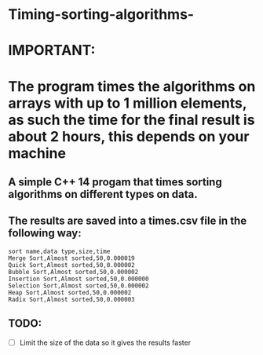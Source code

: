 # Timing-sorting-algorithms-
# IMPORTANT:
# The program times the algorithms on arrays with up to 1 million elements, as such the time for the final result is about 2 hours, this depends on your machine

## A simple C++ 14 progam that times sorting algorithms on different types on data. 
## The results are saved into a times.csv file in the following way:
```
sort name,data type,size,time
Merge Sort,Almost sorted,50,0.000019
Quick Sort,Almost sorted,50,0.000002
Bubble Sort,Almost sorted,50,0.000002
Insertion Sort,Almost sorted,50,0.000000
Selection Sort,Almost sorted,50,0.000002
Heap Sort,Almost sorted,50,0.000002
Radix Sort,Almost sorted,50,0.000003
```
## TODO:
- [ ] Limit the size of the data so it gives the results faster

